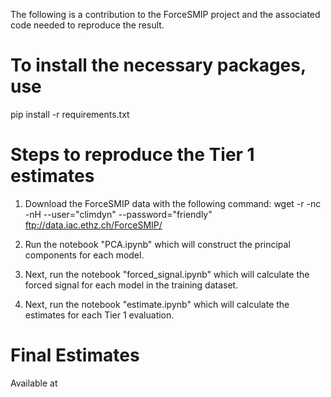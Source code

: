 The following is a contribution to the ForceSMIP project and the associated code needed to reproduce the result.

# To install the necessary packages, use

pip install -r requirements.txt

# Steps to reproduce the Tier 1 estimates

1. Download the ForceSMIP data with the following command:
wget -r -nc -nH --user="climdyn" --password="friendly" ftp://data.iac.ethz.ch/ForceSMIP/

2. Run the notebook "PCA.ipynb" which will construct the principal components for each model.

3. Next, run the notebook "forced_signal.ipynb" which will calculate the forced signal for each model in the training dataset.

4. Next, run the notebook "estimate.ipynb" which will calculate the estimates for each Tier 1 evaluation.

# Final Estimates

Available at 